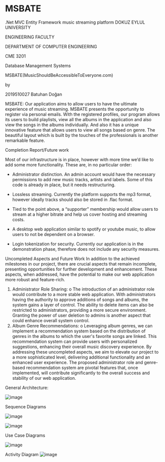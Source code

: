 # MSBATE
.Net MVC Entity Framework music streaming platform
DOKUZ EYLUL UNIVERSITY

ENGINEERING FACULTY

DEPARTMENT OF COMPUTER ENGINEERING







CME 3201

Database Management Systems





MSBATE(MusicShouldBeAccessibleToEveryone.com)





by


2019510027 Batuhan Doğan






MSBATE: Our application aims to allow users to have the ultimate experience of music streaming. MSBATE presents the opportunity to register via personal emails. With the registered profiles, our program allows its users to build playlists, view all the albums in the application and also view the songs in the albums individually. And also it has a unique innovative feature that allows users to view all songs based on genre. The beautiful layout which is built by the touches of the professionals is another remarkable feature.
 




Completion Report/Future work

Most of our infrastructure is in place, however with more time we’d like to add some more functionality. These are, in no particular order:

-	Administrator distinction. An admin account would have the necessary permissions to add new music tracks, artists and labels. Some of this code is already in place, but it needs restructuring.

-	Lossless streaming. Currently the platform supports the mp3 format, however ideally tracks should also be stored in .flac format.

-	Tied to the point above, a “supporter” membership would allow users to stream at a higher bitrate and help us cover hosting and streaming costs.

-	A desktop web application similar to spotify or youtube music, to allow users to not be dependent on a browser.

-	Login tokenization for security. Currently our application is in the demonstration phase, therefore does not include any security measures.



Uncompleted Aspects and Future Work
In addition to the achieved milestones in our project, there are crucial aspects that remain incomplete, presenting opportunities for further development and enhancement. These aspects, when addressed, have the potential to make our web application more robust and feature-rich.





1.	Administrator Role Sharing:
o	The introduction of an administrator role would contribute to a more stable web application. With administrators having the authority to approve additions of songs and albums, the system gains a layer of control. The ability to delete items can also be restricted to administrators, providing a more secure environment. Granting the power of user deletion to admins is another aspect that could enhance overall system control.
2.	Album Genre Recommendations:
o	Leveraging album genres, we can implement a recommendation system based on the distribution of genres in the albums to which the user's favorite songs are linked. This recommendation system can provide users with personalized suggestions, enhancing their overall music discovery experience.
By addressing these uncompleted aspects, we aim to elevate our project to a more sophisticated level, delivering additional functionality and an enhanced user experience. The proposed administrator role and genre-based recommendation system are pivotal features that, once implemented, will contribute significantly to the overall success and stability of our web application.
 
General Architecture:

![image](https://github.com/Rthuin/MSBATE/assets/74817034/e619b235-1e75-4ee7-bb71-2347303daf5a)


Sequence Diagrams

![image](https://github.com/Rthuin/MSBATE/assets/74817034/79302f9c-fe6a-4702-bdd8-dac8f86a4b6c)


![image](https://github.com/Rthuin/MSBATE/assets/74817034/17fbbc39-bb49-495e-969c-eb71247aa29a)

Use Case Diagrams

![image](https://github.com/Rthuin/MSBATE/assets/74817034/73666442-41f1-4b0d-9c7a-78a4203dc30e)

Activity Diagram 
![image](https://github.com/Rthuin/MSBATE/assets/74817034/d8fa5a9f-45a8-4575-9839-785fe3181d11)

